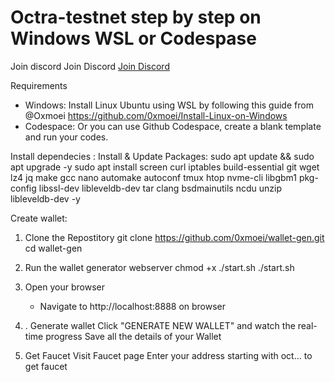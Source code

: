# Octra-testnet step by step on Windows WSL or Codespase
Join discord Join Discord [Join Discord](https://discord.gg/octra)

Requirements
- Windows: Install Linux Ubuntu using WSL by following this guide from @Oxmoei https://github.com/0xmoei/Install-Linux-on-Windows
- Codespace: Or you can use Github Codespace, create a blank template and run your codes.


Install dependecies :
Install & Update Packages:
sudo apt update && sudo apt upgrade -y
sudo apt install screen curl iptables build-essential git wget lz4 jq make gcc nano automake autoconf tmux htop nvme-cli libgbm1 pkg-config libssl-dev libleveldb-dev tar clang bsdmainutils ncdu unzip libleveldb-dev  -y

Create wallet: 
1. Clone the Repostitory
 git clone https://github.com/0xmoei/wallet-gen.git cd wallet-gen

2. Run the wallet generator webserver
   chmod +x ./start.sh
./start.sh

3. Open your browser
   - Navigate to http://localhost:8888 on browser
  
4. . Generate wallet
Click "GENERATE NEW WALLET" and watch the real-time progress
Save all the details of your Wallet

5. Get Faucet
Visit Faucet page
Enter your address starting with oct... to get faucet


      
   
   
